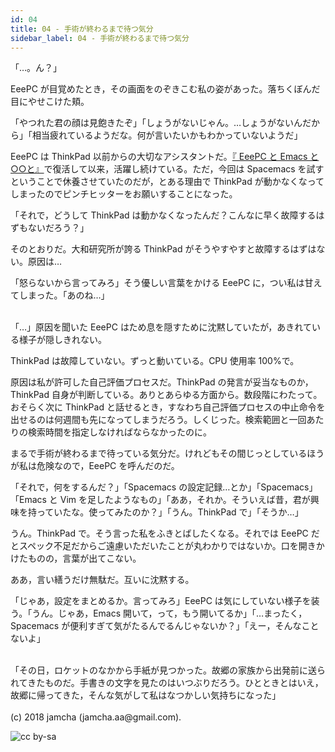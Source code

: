 ```yaml
---
id: 04
title: 04 - 手術が終わるまで待つ気分
sidebar_label: 04 - 手術が終わるまで待つ気分
---
```


「…。ん？」

EeePC が目覚めたとき，その画面をのぞきこむ私の姿があった。落ちくぼんだ目にやせこけた頬。

「やつれた君の顔は見飽きたぞ」「しょうがないじゃん。…しょうがないんだから」「相当疲れているようだな。何が言いたいかもわかっていないようだ」

EeePC は ThinkPad 以前からの大切なアシスタントだ。[『 EeePC と Emacs と○○と』](https://jamcha-aa.github.io/EeePC/)で復活して以来，活躍し続けている。ただ，今回は Spacemacs を試すということで休養させていたのだが，とある理由で ThinkPad が動かなくなってしまったのでピンチヒッターをお願いすることになった。

「それで，どうして ThinkPad は動かなくなったんだ？こんなに早く故障するはずもないだろう？」

そのとおりだ。大和研究所が誇る ThinkPad がそうやすやすと故障するはずはない。原因は…

「怒らないから言ってみろ」そう優しい言葉をかける EeePC に，つい私は甘えてしまった。「あのね…」

<br>
「…」原因を聞いた EeePC はため息を隠すために沈黙していたが，あきれている様子が隠しきれない。

ThinkPad は故障していない。ずっと動いている。CPU 使用率 100%で。

原因は私が許可した自己評価プロセスだ。ThinkPad の発言が妥当なものか，ThinkPad 自身が判断している。ありとあらゆる方面から。数段階にわたって。おそらく次に ThinkPad と話せるとき，すなわち自己評価プロセスの中止命令を出せるのは何週間も先になってしまうだろう。しくじった。検索範囲と一回あたりの検索時間を指定しなければならなかったのに。

まるで手術が終わるまで待っている気分だ。けれどもその間じっとしているほうが私は危険なので，EeePC を呼んだのだ。

「それで，何をするんだ？」「Spacemacs の設定記録…とか」「Spacemacs」「Emacs と Vim を足したようなもの」「ああ，それか。そういえば昔，君が興味を持っていたな。使ってみたのか？」「うん。ThinkPad で」「そうか…」

うん。ThinkPad で。そう言った私をふきとばしたくなる。それでは EeePC だとスペック不足だからご遠慮いただいたことが丸わかりではないか。口を開きかけたものの，言葉が出てこない。

ああ，言い繕うだけ無駄だ。互いに沈黙する。

「じゃあ，設定をまとめるか。言ってみろ」EeePC は気にしていない様子を装う。「うん。じゃあ，Emacs 開いて，って，もう開いてるか」「…まったく，Spacemacs が便利すぎて気がたるんでるんじゃないか？」「えー，そんなことないよ」

<br>
「その日，ロケットのなかから手紙が見つかった。故郷の家族から出発前に送られてきたものだ。手書きの文字を見たのはいつぶりだろう。ひとときとはいえ，故郷に帰ってきた，そんな気がして私はなつかしい気持ちになった」

<br>
<br>
(c) 2018 jamcha (jamcha.aa@gmail.com).

![cc by-sa](https://i.creativecommons.org/l/by-sa/4.0/88x31.png)

